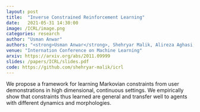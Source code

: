 ```yaml
---
layout: post
title:  "Inverse Constrained Reinforcement Learning"
date:   2021-05-31 14:30:00
image: /ICRL/image.png
categories: research
author: "Usman Anwar"
authors: "<strong>Usman Anwar</strong>, Shehryar Malik, Alireza Aghasi, Ali Ahmed"
venue: "Internation Conference on Machine Learning"
arxiv: https://arxiv.org/abs/2011.09999
slides: /papers/ICRL/slides.pdf
code: https://github.com/shehryar-malik/icrl
---
```


We propose a framework for learning Markovian constraints from user demonstrations in high dimensional, continuous settings. We empirically show that constraints thus learned are general and transfer well to agents with different dynamics and morphologies. 
